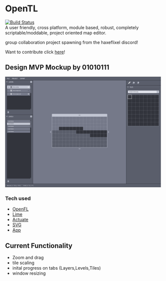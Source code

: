 # OpenTL
[![Build Status](https://travis-ci.org/OpenTL-Project/OpenTL.svg?branch=master)](https://travis-ci.org/OpenTL-Project/OpenTL)
<br />
A user friendly, cross platform, module based, robust, completely scriptable/moddable, project oriented map editor.
<br />

group collaboration project spawning from the haxeflixel discord!

Want to contribute click [here](https://github.com/OpenTL-Project/OpenTL/blob/master/BUILD.MD)!

## Design MVP Mockup by 01010111
<p align="center"><img src="mvp.png"/></p>

### Tech used

- [OpenFL](https://github.com/openfl/openfl)
- [Lime](https://github.com/openfl/lime)
- [Actuate](https://github.com/jgranick/actuate)
- [SVG](https://github.com/openfl/svg)
- [App](https://github.com/PXshadow/App)

## Current Functionality
- Zoom and drag
- tile scaling
- inital progress on tabs (Layers,Levels,Tiles)
- window resizing
